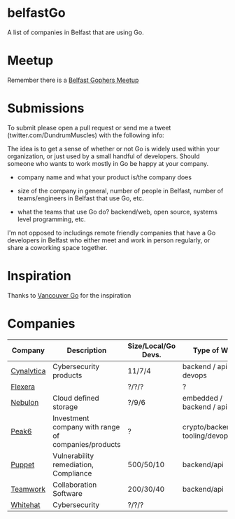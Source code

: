 
# belfastGo

A list of companies in Belfast that are using Go. 

# Meetup

Remember there is a [Belfast Gophers Meetup](https://www.meetup.com/Belfast-Gophers/)

# Submissions

To submit please open a pull request or send me a tweet (twitter.com/DundrumMuscles) with the following info:

The idea is to get a sense of whether or not Go is widely used within your organization, or just used by a small handful of developers. Should someone who wants to work mostly in Go be happy at your company.

- company name and what your product is/the company does

- size of the company in general, number of people in Belfast, number of teams/engineers in Belfast that use Go, etc.

- what the teams that use Go do? backend/web, open source, systems level programming, etc.

I'm not opposed to includings remote friendly companies that have a Go developers in Belfast who either meet and work in person regularly, or share a coworking space together.  

# Inspiration

Thanks to [Vancouver Go](https://github.com/cstyan/vancouverGo) for the inspiration

# Companies

| Company | Description | Size/Local/Go Devs. | Type of Work |
| ------------ | ----------- | ------------------- | ------------ |
| [Cynalytica](https://cynalytica.com/) |Cybersecurity products | 11/7/4 | backend / apis / devops |
| [Flexera](https://www.flexera.com/about-us/careers.html) | | ?/?/? | ? |
| [Nebulon](https://nebulon.com/) |Cloud defined storage | ?/9/6 | embedded / backend / api |
| [Peak6](https://www.peak6.com/careers/open-positions/?office=Belfast) | Investment company with range of companies/products | ? | crypto/backend/dev tooling/devops |
| [Puppet](https://puppet.com/) |Vulnerability remediation, Compliance| 500/50/10 | backend/api|
| [Teamwork](https://careers.teamwork.com/) | Collaboration Software| 200/30/40 | backend/api| 
| [Whitehat](https://www.whitehatsec.com/company/careers/#anchor) | Cybersecurity | ?/?/? | |
